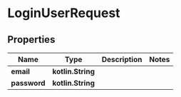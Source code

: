 
# LoginUserRequest

## Properties
| Name | Type | Description | Notes |
| ------------ | ------------- | ------------- | ------------- |
| **email** | **kotlin.String** |  |  |
| **password** | **kotlin.String** |  |  |



